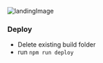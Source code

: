 ![landingImage]([Imgur](https://i.imgur.com/XtBm0bv.jpg))

### Deploy
- Delete existing build folder
- run `npm run deploy`